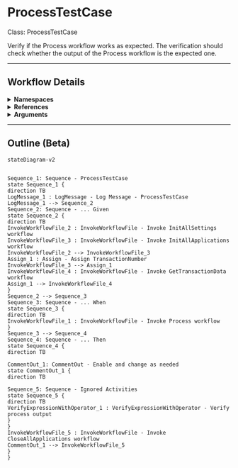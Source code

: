 # ProcessTestCase
Class: ProcessTestCase

Verify if the Process workflow works as expected.
The verification should check whether the output of the Process workflow is the expected one.

<hr />

## Workflow Details
<details>
    <summary>
    <b>Namespaces</b>
    </summary>

    - Microsoft.VisualBasic
- Microsoft.VisualBasic.Activities
- System
- System.Activities
- System.Activities.DynamicUpdate
- System.Activities.Expressions
- System.Activities.Statements
- System.Activities.Validation
- System.Activities.XamlIntegration
- System.Collections
- System.Collections.Generic
- System.Collections.ObjectModel
- System.Data
- System.Diagnostics
- System.Drawing
- System.IO
- System.Linq
- System.Linq.Expressions
- System.Net.Mail
- System.Runtime.Serialization
- System.Text
- System.Windows.Markup
- System.Xml
- System.Xml.Linq
- UiPath.Core
- UiPath.Core.Activities
- UiPath.Shared.Activities
- UiPath.Testing
- UiPath.Testing.Activities


</details>
<details>
    <summary>
    <b>References</b>
    </summary>

    - Microsoft.CSharp
- Microsoft.VisualBasic
- PresentationCore
- PresentationFramework
- System
- System.Activities
- System.ComponentModel
- System.ComponentModel.Composition
- System.ComponentModel.Primitives
- System.ComponentModel.TypeConverter
- System.Core
- System.Data
- System.Data.Common
- System.Drawing
- System.Linq
- System.ObjectModel
- System.Private.CoreLib
- System.Private.Xml
- System.Runtime.Serialization
- System.ServiceModel
- System.ServiceModel.Activities
- System.ValueTuple
- System.Xaml
- System.Xml
- System.Xml.Linq
- UiPath.Excel
- UiPath.Excel.Activities
- UiPath.System.Activities
- UiPath.Testing
- UiPath.Testing.Activities
- UiPath.Workflow
- WindowsBase


</details>
<details>
    <summary>
    <b>Arguments</b>
    </summary>

    <table><tr><th>Name</th><th>Direction</th><th>Type</th><th>Description</th></tr></table>
    
</details>

<hr />

## Outline (Beta)

```mermaid
stateDiagram-v2


Sequence_1: Sequence - ProcessTestCase
state Sequence_1 {
direction TB
LogMessage_1 : LogMessage - Log Message - ProcessTestCase
LogMessage_1 --> Sequence_2
Sequence_2: Sequence - ... Given
state Sequence_2 {
direction TB
InvokeWorkflowFile_2 : InvokeWorkflowFile - Invoke InitAllSettings workflow
InvokeWorkflowFile_3 : InvokeWorkflowFile - Invoke InitAllApplications workflow
InvokeWorkflowFile_2 --> InvokeWorkflowFile_3
Assign_1 : Assign - Assign TransactionNumber
InvokeWorkflowFile_3 --> Assign_1
InvokeWorkflowFile_4 : InvokeWorkflowFile - Invoke GetTransactionData workflow
Assign_1 --> InvokeWorkflowFile_4
}
Sequence_2 --> Sequence_3
Sequence_3: Sequence - ... When
state Sequence_3 {
direction TB
InvokeWorkflowFile_1 : InvokeWorkflowFile - Invoke Process workflow
}
Sequence_3 --> Sequence_4
Sequence_4: Sequence - ... Then
state Sequence_4 {
direction TB

CommentOut_1: CommentOut - Enable and change as needed
state CommentOut_1 {
direction TB

Sequence_5: Sequence - Ignored Activities
state Sequence_5 {
direction TB
VerifyExpressionWithOperator_1 : VerifyExpressionWithOperator - Verify process output
}
}
InvokeWorkflowFile_5 : InvokeWorkflowFile - Invoke CloseAllApplications workflow
CommentOut_1 --> InvokeWorkflowFile_5
}
}
```